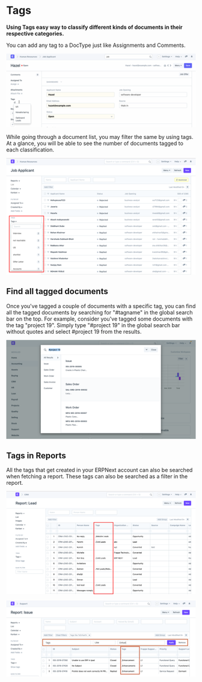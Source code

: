 
# Tags


**Using Tags easy way to classify different kinds of documents in their respective categories.**


You can add any tag to a DocType just like Assignments and Comments.


![Tags](/files/using-tags-1.gif)


While going through a document list, you may filter the same by using tags. At a glance, you will be able to see the number of documents tagged to each classification.


![Tags](/files/using-tags-2.png)


## Find all tagged documents


Once you've tagged a couple of documents with a specific tag, you can find all the tagged documents by searching for "#tagname" in the global search bar on the top. For example, consider you've tagged some documents with the tag "project 19". Simply type "#project 19" in the global search bar without quotes and select #project 19 from the results.


![Tags](/files/find-tagged-documents.png)


## Tags in Reports


All the tags that get created in your ERPNext account can also be searched when fetching a report. These tags can also be searched as a filter in the report.


![Tags](/files/using-tags-5.png)


![Tags](/files/using-tags-6.png)


